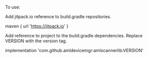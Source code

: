 To use:

Add jitpack.io reference to build.gradle repositories.

maven { url 'https://jitpack.io' }

Add reference to project to the build.gradle dependencies. Replace VERSION with the version tag.

implementation 'com.github.amldevicemgr:amlscannerlib:VERSION'
